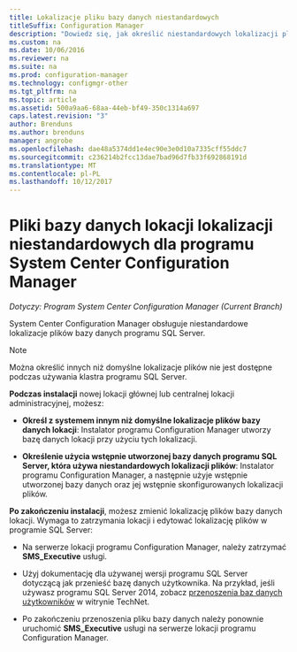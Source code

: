 ```yaml
---
title: Lokalizacje pliku bazy danych niestandardowych
titleSuffix: Configuration Manager
description: "Dowiedz się, jak określić niestandardowych lokalizacji plików bazy danych programu SQL Server."
ms.custom: na
ms.date: 10/06/2016
ms.reviewer: na
ms.suite: na
ms.prod: configuration-manager
ms.technology: configmgr-other
ms.tgt_pltfrm: na
ms.topic: article
ms.assetid: 500a9aa6-68aa-44eb-bf49-350c1314a697
caps.latest.revision: "3"
author: Brenduns
ms.author: brenduns
manager: angrobe
ms.openlocfilehash: dae48a5374dd1e4ec90e3e0d10a7335cff55ddc7
ms.sourcegitcommit: c236214b2fcc13dae7bad96d7fb33f692868191d
ms.translationtype: MT
ms.contentlocale: pl-PL
ms.lasthandoff: 10/12/2017
---
```

# <a name="custom-locations-for-system-center-configuration-manager-site-database-files"></a>Pliki bazy danych lokacji lokalizacji niestandardowych dla programu System Center Configuration Manager

*Dotyczy: Program System Center Configuration Manager (Current Branch)*

 System Center Configuration Manager obsługuje niestandardowe lokalizacje plików bazy danych programu SQL Server.  

> [!NOTE]  
>  Można określić innych niż domyślne lokalizacje plików nie jest dostępne podczas używania klastra programu SQL Server.  

 **Podczas instalacji** nowej lokacji głównej lub centralnej lokacji administracyjnej, możesz:  

-   **Określ z systemem innym niż domyślne lokalizacje plików bazy danych lokacji**: Instalator programu Configuration Manager utworzy bazę danych lokacji przy użyciu tych lokalizacji.  

-   **Określenie użycia wstępnie utworzonej bazy danych programu SQL Server, która używa niestandardowych lokalizacji plików**:  Instalator programu Configuration Manager, a następnie użyje wstępnie utworzonej bazy danych oraz jej wstępnie skonfigurowanych lokalizacji plików.  

**Po zakończeniu instalacji**, możesz zmienić lokalizację plików bazy danych lokacji. Wymaga to zatrzymania lokacji i edytować lokalizację plików w programie SQL Server:  

-   Na serwerze lokacji programu Configuration Manager, należy zatrzymać **SMS_Executive** usługi.  

-   Użyj dokumentację dla używanej wersji programu SQL Server dotyczącą jak przenieść bazę danych użytkownika. Na przykład, jeśli używasz programu SQL Server 2014, zobacz [przenoszenia baz danych użytkowników](https://technet.microsoft.com/library/ms345483\(v=sql.120\).aspx) w witrynie TechNet.  

-   Po zakończeniu przenoszenia pliku bazy danych należy ponownie uruchomić **SMS_Executive** usługi na serwerze lokacji programu Configuration Manager.  
